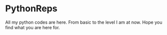 # PythonReps
All my python codes are here. From basic to the level I am at now. Hope you find what you are here for.
